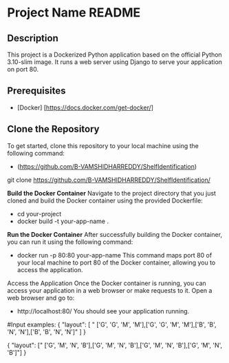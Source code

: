 # Project Name README

## Description

This project is a Dockerized Python application based on the official Python 3.10-slim image. It runs a web server using Django to serve your application on port 80.

## Prerequisites

- [Docker] [https://docs.docker.com/get-docker/]


## Clone the Repository
To get started, clone this repository to your local machine using the following command:
- (https://github.com/B-VAMSHIDHARREDDY/ShelfIdentification)

git clone https://github.com/B-VAMSHIDHARREDDY/ShelfIdentification/


**Build the Docker Container**
Navigate to the project directory that you just cloned and build the Docker container using the provided Dockerfile:


- cd your-project
- docker build -t your-app-name .


**Run the Docker Container**
After successfully building the Docker container, you can run it using the following command:

- docker run -p 80:80 your-app-name
This command maps port 80 of your local machine to port 80 of the Docker container, allowing you to access the application.

Access the Application
Once the Docker container is running, you can access your application in a web browser or make requests to it. Open a web browser and go to:
- http://localhost:80/
You should see your application running.

#Input examples:
{
    "layout": [ " ['G', 'G', 'M', 'M'],['G', 'G', 'M', 'M'],['B', 'B', 'N', 'N'],['B', 'B', 'N', 'N']" ]
}


{
    "layout": [" ['G', 'M', 'N', 'B'],['G', 'M', 'N', 'B'],['G', 'M', 'N', 'B'],['G', 'M', 'N', 'B']"]
}
